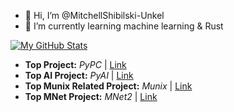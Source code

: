- 👋 Hi, I’m @MitchellShibilski-Unkel
- 🌱 I’m currently learning machine learning & Rust

[![My GitHub Stats](https://github-readme-stats.vercel.app/api/?username=mitchellshibilski-unkel&count_private=true&theme=github_dark&showicons=false&custom_title=Stats)]() 

- **Top Project:** *PyPC* | <a href="https://github.com/MitchellShibilski-Unkel/PyPC">Link</a>
- **Top AI Project:** *PyAI* | <a href="https://github.com/MitchellShibilski-Unkel/PyAI">Link</a>
- **Top Munix Related Project:** *Munix* | <a href="https://github.com/MitchellShibilski-Unkel/Munix">Link</a>
- **Top MNet Project:** *MNet2* | <a href="https://github.com/MitchellShibilski-Unkel/MNet2">Link</a>
